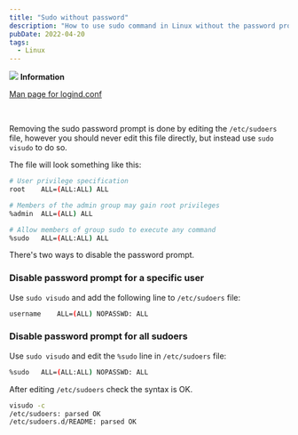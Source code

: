 ```yaml
---
title: "Sudo without password"
description: "How to use sudo command in Linux without the password prompt, by adding a line to the sudoers file."
pubDate: 2022-04-20
tags:
  - Linux
---
```


<div>
  <div class="info">
    <span>
      <img src="/img/assets/info.svg" class="info-icon">
      <b>Information</b>
    </span>
    <p>
      <a href="https://man7.org/linux/man-pages/man5/sudoers.5.html" target="_blank">Man page for logind.conf</a>
    </p>
  </div>
</div>
<br>

Removing the sudo password prompt is done by editing the `/etc/sudoers` file, however you should never edit this file directly, but instead use `sudo visudo` to do so.

The file will look something like this:

```bash
# User privilege specification
root    ALL=(ALL:ALL) ALL

# Members of the admin group may gain root privileges
%admin  ALL=(ALL) ALL

# Allow members of group sudo to execute any command
%sudo   ALL=(ALL:ALL) ALL
```

There's two ways to disable the password prompt.

### Disable password prompt for a specific user

Use `sudo visudo` and add the following line to `/etc/sudoers` file:

```bash
username    ALL=(ALL) NOPASSWD: ALL
```

### Disable password prompt for all sudoers

Use `sudo visudo` and edit the `%sudo` line in `/etc/sudoers` file:

```bash
%sudo   ALL=(ALL:ALL) NOPASSWD: ALL
```

After editing `/etc/sudoers` check the syntax is OK.

```bash
visudo -c
/etc/sudoers: parsed OK
/etc/sudoers.d/README: parsed OK
```

